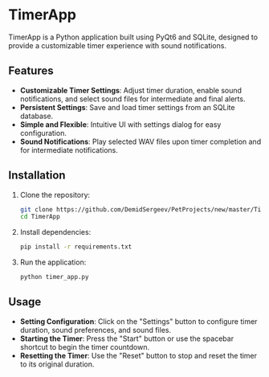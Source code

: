 # TimerApp

TimerApp is a Python application built using PyQt6 and SQLite, designed to provide a customizable timer experience with sound notifications.

## Features

- **Customizable Timer Settings**: Adjust timer duration, enable sound notifications, and select sound files for intermediate and final alerts.
- **Persistent Settings**: Save and load timer settings from an SQLite database.
- **Simple and Flexible**: Intuitive UI with settings dialog for easy configuration.
- **Sound Notifications**: Play selected WAV files upon timer completion and for intermediate notifications.

## Installation

1. Clone the repository:
   ```bash
   git clone https://github.com/DemidSergeev/PetProjects/new/master/TimerApp.git
   cd TimerApp
   ```

2. Install dependencies:
   ```bash
   pip install -r requirements.txt
   ```

3. Run the application:
   ```bash
   python timer_app.py
   ```

## Usage

- **Setting Configuration**: Click on the "Settings" button to configure timer duration, sound preferences, and sound files.
- **Starting the Timer**: Press the "Start" button or use the spacebar shortcut to begin the timer countdown.
- **Resetting the Timer**: Use the "Reset" button to stop and reset the timer to its original duration.
